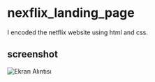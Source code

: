 # nexflix_landing_page
I encoded the netflix website using html and css.
## screenshot
![Ekran Alıntısı](https://user-images.githubusercontent.com/49809450/111355390-62764080-8698-11eb-8144-5fa580359ef5.PNG)

